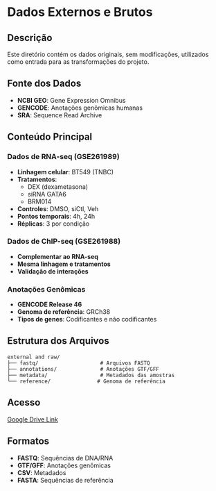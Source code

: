 # Dados Externos e Brutos

## Descrição
Este diretório contém os dados originais, sem modificações, utilizados como entrada para as transformações do projeto.

## Fonte dos Dados
- **NCBI GEO**: Gene Expression Omnibus
- **GENCODE**: Anotações genômicas humanas
- **SRA**: Sequence Read Archive

## Conteúdo Principal

### Dados de RNA-seq (GSE261989)
- **Linhagem celular**: BT549 (TNBC)
- **Tratamentos**:
  - DEX (dexametasona)
  - siRNA GATA6
  - BRM014
- **Controles**: DMSO, siCtl, Veh
- **Pontos temporais**: 4h, 24h
- **Réplicas**: 3 por condição

### Dados de ChIP-seq (GSE261988)
- **Complementar ao RNA-seq**
- **Mesma linhagem e tratamentos**
- **Validação de interações**

### Anotações Genômicas
- **GENCODE Release 46**
- **Genoma de referência**: GRCh38
- **Tipos de genes**: Codificantes e não codificantes

## Estrutura dos Arquivos
```
external and raw/
├── fastq/                    # Arquivos FASTQ
├── annotations/              # Anotações GTF/GFF
├── metadata/                 # Metadados das amostras
└── reference/               # Genoma de referência
```

## Acesso
[Google Drive Link](links.md)

## Formatos
- **FASTQ**: Sequências de DNA/RNA
- **GTF/GFF**: Anotações genômicas
- **CSV**: Metadados
- **FASTA**: Sequências de referência
